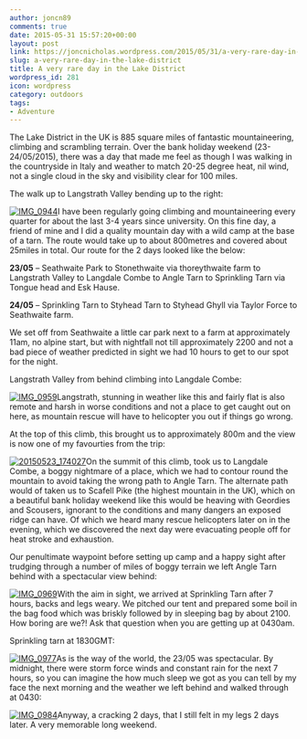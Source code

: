 ```yaml
---
author: joncn89
comments: true
date: 2015-05-31 15:57:20+00:00
layout: post
link: https://joncnicholas.wordpress.com/2015/05/31/a-very-rare-day-in-the-lake-district/
slug: a-very-rare-day-in-the-lake-district
title: A very rare day in the Lake District
wordpress_id: 281
icon: wordpress
category: outdoors
tags:
- Adventure
---
```


The Lake District in the UK is 885 square miles of fantastic mountaineering, climbing and scrambling terrain. Over the bank holiday weekend (23-24/05/2015), there was a day that made me feel as though I was walking in the countryside in Italy and weather to match 20-25 degree heat, nil wind, not a single cloud in the sky and visibility clear for 100 miles.

The walk up to Langstrath Valley bending up to the right:

[![IMG_0944](https://joncnicholas.files.wordpress.com/2015/05/img_0944.jpg?w=300)](https://joncnicholas.files.wordpress.com/2015/05/img_0944.jpg)I have been regularly going climbing and mountaineering every quarter for about the last 3-4 years since university. On this fine day, a friend of mine and I did a quality mountain day with a wild camp at the base of a tarn. The route would take up to about 800metres and covered about 25miles in total. Our route for the 2 days looked like the below:

**23/05** – Seathwaite Park to Stonethwaite via thoreythwaite farm to Langstrath Valley to Langdale Combe to Angle Tarn to Sprinkling Tarn via Tongue head and Esk Hause.

**24/05** – Sprinkling Tarn to Styhead Tarn to Styhead Ghyll via Taylor Force to Seathwaite farm.

We set off from Seathwaite a little car park next to a farm at approximately 11am, no alpine start, but with nightfall not till approximately 2200 and not a bad piece of weather predicted in sight we had 10 hours to get to our spot for the night.

Langstrath Valley from behind climbing into Langdale Combe:

[![IMG_0959](https://joncnicholas.files.wordpress.com/2015/05/img_0959.jpg?w=300)](https://joncnicholas.files.wordpress.com/2015/05/img_0959.jpg)Langstrath, stunning in weather like this and fairly flat is also remote and harsh in worse conditions and not a place to get caught out on here, as mountain rescue will have to helicopter you out if things go wrong.

At the top of this climb, this brought us to approximately 800m and the view is now one of my favourties from the trip:

[![20150523_174027](https://joncnicholas.files.wordpress.com/2015/05/20150523_174027-e1433087238792.jpg?w=169)](https://joncnicholas.files.wordpress.com/2015/05/20150523_174027.jpg)On the summit of this climb, took us to Langdale Combe, a boggy nightmare of a place, which we had to contour round the mountain to avoid taking the wrong path to Angle Tarn. The alternate path would of taken us to Scafell Pike (the highest mountain in the UK), which on a beautiful bank holiday weekend like this would be heaving with Geordies and Scousers, ignorant to the conditions and many dangers an exposed ridge can have. Of which we heard many rescue helicopters later on in the evening, which we discovered the next day were evacuating people off for heat stroke and exhaustion.

Our penultimate waypoint before setting up camp and a happy sight after trudging through a number of miles of boggy terrain we left Angle Tarn behind with a spectacular view behind:

[![IMG_0969](https://joncnicholas.files.wordpress.com/2015/05/img_0969.jpg?w=300)](https://joncnicholas.files.wordpress.com/2015/05/img_0969.jpg)With the aim in sight, we arrived at Sprinkling Tarn after 7 hours, backs and legs weary. We pitched our tent and prepared some boil in the bag food which was briskly followed by in sleeping bag by about 2100. How boring are we?! Ask that question when you are getting up at 0430am.

Sprinkling tarn at 1830GMT:

[![IMG_0977](https://joncnicholas.files.wordpress.com/2015/05/img_0977.jpg?w=300)](https://joncnicholas.files.wordpress.com/2015/05/img_0977.jpg)As is the way of the world, the 23/05 was spectacular. By midnight, there were storm force winds and constant rain for the next 7 hours, so you can imagine the how much sleep we got as you can tell by my face the next morning and the weather we left behind and walked through at 0430:

[![IMG_0984](https://joncnicholas.files.wordpress.com/2015/05/img_0984.jpg?w=300)](https://joncnicholas.files.wordpress.com/2015/05/img_0984.jpg)Anyway, a cracking 2 days, that I still felt in my legs 2 days later. A very memorable long weekend.
